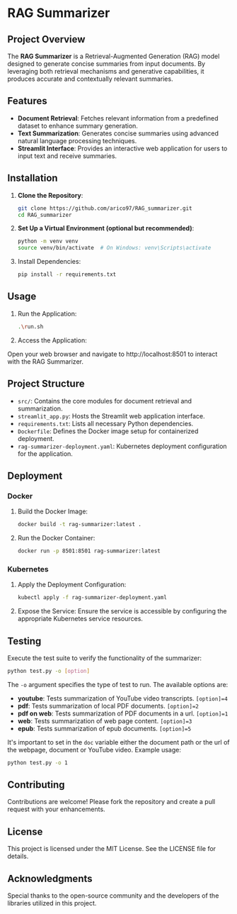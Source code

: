 # RAG Summarizer

## Project Overview

The **RAG Summarizer** is a Retrieval-Augmented Generation (RAG) model designed to generate concise summaries from input documents. By leveraging both retrieval mechanisms and generative capabilities, it produces accurate and contextually relevant summaries.

## Features

- **Document Retrieval**: Fetches relevant information from a predefined dataset to enhance summary generation.
- **Text Summarization**: Generates concise summaries using advanced natural language processing techniques.
- **Streamlit Interface**: Provides an interactive web application for users to input text and receive summaries.

## Installation

1. **Clone the Repository**:

   ```bash
   git clone https://github.com/arico97/RAG_summarizer.git
   cd RAG_summarizer
   ```
2. **Set Up a Virtual Environment (optional but recommended)**:
   
   ```bash
   python -m venv venv
   source venv/bin/activate  # On Windows: venv\Scripts\activate
   ```

3. Install Dependencies:

   ```bash
   pip install -r requirements.txt
   ```
## Usage
1. Run the Application:
   ```bash
   .\run.sh
   ```
2. Access the Application:

Open your web browser and navigate to http://localhost:8501 to interact with the RAG Summarizer.

## Project Structure
- ``src/``: Contains the core modules for document retrieval and summarization.
- ``streamlit_app.py``: Hosts the Streamlit web application interface.
- ``requirements.txt``: Lists all necessary Python dependencies.
- ``Dockerfile``: Defines the Docker image setup for containerized deployment.
- ``rag-summarizer-deployment.yaml``: Kubernetes deployment configuration for the application.

## Deployment
### Docker
1. Build the Docker Image:

   ```bash
   docker build -t rag-summarizer:latest .
   ```
2. Run the Docker Container:

   ```bash
   docker run -p 8501:8501 rag-summarizer:latest
   ```
### Kubernetes
1. Apply the Deployment Configuration:

   ```bash
   kubectl apply -f rag-summarizer-deployment.yaml
   ```
2. Expose the Service:
Ensure the service is accessible by configuring the appropriate Kubernetes service resources.

## Testing
Execute the test suite to verify the functionality of the summarizer:

   ```bash
   python test.py -o [option]
   ```

The `-o` argument specifies the type of test to run. The available options are:
- **youtube**: Tests summarization of YouTube video transcripts. ```[option]=4```
- **pdf**: Tests summarization of local PDF documents. ```[option]=2```
- **pdf on web**: Tests summarization of PDF documents in a url. ```[option]=1```
- **web**: Tests summarization of web page content. ```[option]=3```
- **epub**: Tests summarization of epub documents. ```[option]=5```

It's important to set in the ```doc``` variable either the document path or the url of the webpage, document or YouTube video.
Example usage:

   ```bash
   python test.py -o 1
   ```

## Contributing
Contributions are welcome! Please fork the repository and create a pull request with your enhancements.

## License
This project is licensed under the MIT License. See the LICENSE file for details.

## Acknowledgments
Special thanks to the open-source community and the developers of the libraries utilized in this project.

